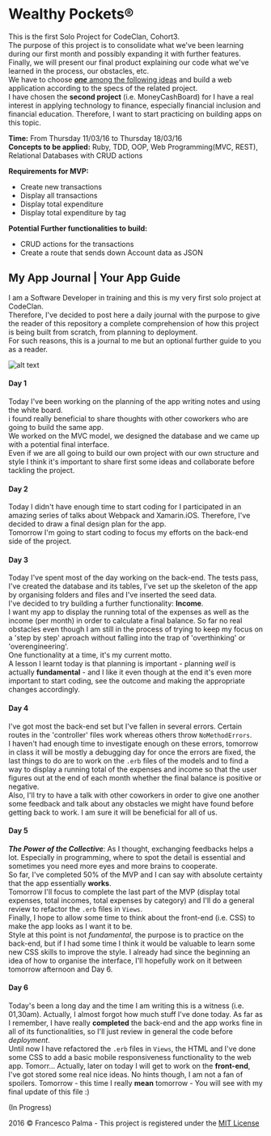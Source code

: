 # Wealthy Pockets®
This is the first Solo Project for CodeClan, Cohort3.  
The purpose of this project is to consolidate what we've been learning during our first month and possibly expanding it with further features.  
Finally, we will present our final product explaining our code what we've learned in the process, our obstacles, etc.  
We have to choose [_**one**_ among the following ideas](https://github.com/FrancescoPalma/CodeClan_Assignment_1/blob/master/projects.md) and build a web application according to the specs of the related project.  
I have chosen the **second project** (i.e. MoneyCashBoard) for I have a real interest in applying technology to finance, especially financial inclusion and financial education. Therefore, I want to start practicing on building apps on this topic.  

**Time:** From Thursday 11/03/16 to Thursday 18/03/16  
**Concepts to be applied:** Ruby, TDD, OOP, Web Programming(MVC, REST), Relational Databases with CRUD actions  
  
**Requirements for MVP:**  
- Create new transactions  
- Display all transactions  
- Display total expenditure  
- Display total expenditure by tag  
  
**Potential Further functionalities to build:**  
- CRUD actions for the transactions  
- Create a route that sends down Account data as JSON  
  
## My App Journal | Your App Guide  
I am a Software Developer in training and this is my very first solo project at CodeClan.  
Therefore, I've decided to post here a daily journal with the purpose to give the reader of this repository a complete comprehension of how this project is being built from scratch, from planning to deployment.  
For such reasons, this is a journal to me but an optional further guide to you as a reader.  
  
![alt text](http://cdn-media-2.lifehack.org/wp-content/files/2015/07/Learning-Quotes-16-of-16.jpg)  
  
#### Day 1  
Today I've been working on the planning of the app writing notes and using the white board.  
i found really beneficial to share thoughts with other coworkers who are going to build the same app.  
We worked on the MVC model, we designed the database and we came up with a potential final interface.  
Even if we are all going to build our own project with our own structure and style I think it's important to share first some ideas and collaborate before tackling the project.  
  
#### Day 2  
Today I didn't have enough time to start coding for I participated in an amazing series of talks about Webpack and Xamarin.iOS. Therefore, I've decided to draw a final design plan for the app.  
Tomorrow I'm going to start coding to focus my efforts on the back-end side of the project.  
  
#### Day 3  
Today I've spent most of the day working on the back-end. The tests pass, I've created the database and its tables, I've set up the skeleton of the app by organising folders and files and I've inserted the seed data.  
I've decided to try building a further functionality: **Income**.  
I want my app to display the running total of the expenses as well as the income (per month) in order to calculate a final balance. So far no real obstacles even though I am still in the process of trying to keep my focus on a 'step by step' aproach without falling into the trap of 'overthinking' or 'overengineering'.  
One functionality at a time, it's my current motto.  
A lesson I learnt today is that planning is important - planning _well_ is actually **fundamental** - and I like it even though at the end it's even more important to start coding, see the outcome and making the appropriate changes accordingly.  
#### Day 4  
I've got most the back-end set but I've fallen in several errors. Certain routes in the 'controller' files work whereas others throw `NoMethodErrors`.  
I haven't had enough time to investigate enough on these errors, tomorrow in class it will be mostly a debugging day for once the errors are fixed, the last things to do are to work on the `.erb` files of the models and to find a way to display a running total of the expenses and income so that the user figures out at the end of each month whether the final balance is positive or negative.  
Also, I'll try to have a talk with other coworkers in order to give one another some feedback and talk about any obstacles we might have found before getting back to work. I am sure it will be beneficial for all of us.  
  
#### Day 5  
_**The Power of the Collective**_: As I thought, exchanging feedbacks helps a lot. Especially in programming, where to spot the detail is essential and sometimes you need more eyes and more brains to cooperate.  
So far, I've completed 50% of the MVP and I can say with absolute certainty that the app essentially **works**.  
Tomorrow I'll focus to complete the last part of the MVP (display total expenses, total incomes, total expenses by category) and I'll do a general review to refactor the `.erb` files in `Views`.  
Finally, I hope to allow some time to think about the front-end (i.e. CSS) to make the app looks as I want it to be.  
Style at this point is not _fundamental_, the purpose is to practice on the back-end, but if I had some time I think it would be valuable to learn some new CSS skills to improve the style. I already had since the beginning an idea of how to organise the interface, I'll hopefully work on it between tomorrow afternoon and Day 6.  
  
#### Day 6  
Today's been a long day and the time I am writing this is a witness (i.e. 01,30am). Actually, I almost forgot how much stuff I've done today. As far as I remember, I have really **completed** the back-end and the app works fine in all of its functionalities, so I'll just review in general the code before _deployment_.  
Until now I have refactored the `.erb` files in `Views`, the HTML and I've done some CSS to add a basic mobile responsiveness functionality to the web app. Tomorr... Actually, later on today I will get to work on the **front-end**, I've got stored some real nice ideas. No hints though, I am not a fan of spoilers. Tomorrow - this time I really **mean** tomorrow - You will see with my final update of this file :)
  
(In Progress)
  
2016 © Francesco Palma - This project is registered under the [MIT License](https://github.com/FrancescoPalma/CodeClan_Assignment_1/blob/master/License)
